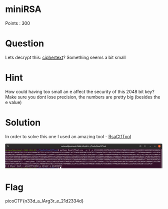 # miniRSA

Points : 300

# Question

Lets decrypt this: [ciphertext](ciphertext)? Something seems a bit small

# Hint 

How could having too small an e affect the security of this 2048 bit key?
Make sure you dont lose precision, the numbers are pretty big (besides the e value)

# Solution

In order to solve this one I used an amazing tool - [RsaCtfTool](https://github.com/Ganapati/RsaCtfTool)


![Screenshot](miniRsa.png)


# Flag
picoCTF{n33d_a_lArg3r_e_21d2334d}

